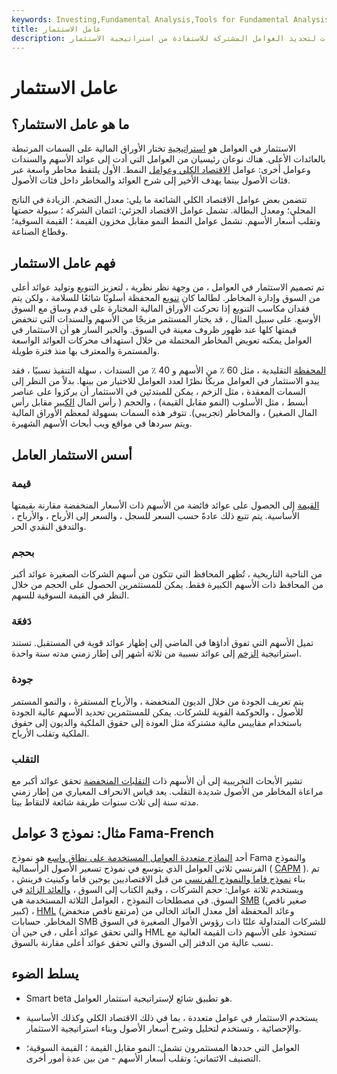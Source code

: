 ```yaml
---
keywords: Investing,Fundamental Analysis,Tools for Fundamental Analysis,Tools
title: عامل الاستثمار
description: ينظر الاستثمار في العوامل إلى أوجه التشابه الإحصائي بين الاستثمارات لتحديد العوامل المشتركة للاستفادة من استراتيجية الاستثمار.
---
```


# عامل الاستثمار
## ما هو عامل الاستثمار؟

الاستثمار في العوامل هو [استراتيجية](/investmentstrategy) تختار الأوراق المالية على السمات المرتبطة بالعائدات الأعلى. هناك نوعان رئيسيان من العوامل التي أدت إلى عوائد الأسهم والسندات وعوامل أخرى: عوامل [الاقتصاد الكلي وعوامل](/macroeconomic-factor) النمط. الأول يلتقط مخاطر واسعة عبر فئات الأصول بينما يهدف الأخير إلى شرح العوائد والمخاطر داخل فئات الأصول.

تتضمن بعض عوامل الاقتصاد الكلي الشائعة ما يلي: معدل التضخم. الزيادة في الناتج المحلي؛ ومعدل البطالة. تشمل عوامل الاقتصاد الجزئي: ائتمان الشركة ؛ سيولة حصتها وتقلب أسعار الأسهم. تشمل عوامل النمط النمو مقابل مخزون القيمة ؛ القيمة السوقية؛ وقطاع الصناعة.

## فهم عامل الاستثمار

تم تصميم الاستثمار في العوامل ، من وجهة نظر نظرية ، لتعزيز التنويع وتوليد عوائد أعلى من السوق وإدارة المخاطر. لطالما كان [تنويع](/diversification) المحفظة أسلوبًا شائعًا للسلامة ، ولكن يتم فقدان مكاسب التنويع إذا تحركت الأوراق المالية المختارة على قدم وساق مع السوق الأوسع. على سبيل المثال ، قد يختار المستثمر مزيجًا من الأسهم والسندات التي تنخفض قيمتها كلها عند ظهور ظروف معينة في السوق. والخبر السار هو أن الاستثمار في العوامل يمكنه تعويض المخاطر المحتملة من خلال استهداف محركات العوائد الواسعة والمستمرة والمعترف بها منذ فترة طويلة.

[المحفظة](/portfolio) التقليدية ، مثل 60 ٪ من الأسهم و 40 ٪ من السندات ، سهلة التنفيذ نسبيًا ، فقد يبدو الاستثمار في العوامل مربكًا نظرًا لعدد العوامل للاختيار من بينها. بدلاً من النظر إلى السمات المعقدة ، مثل الزخم ، يمكن للمبتدئين في الاستثمار أن يركزوا على عناصر أبسط ، مثل الأسلوب (النمو مقابل القيمة) ، والحجم ( رأس المال [الكبير](/large-cap) مقابل رأس المال الصغير) ، والمخاطر (تجريبي). تتوفر هذه السمات بسهولة لمعظم الأوراق المالية ويتم سردها في مواقع ويب أبحاث الأسهم الشهيرة.

## أسس الاستثمار العامل

### قيمة

[القيمة](/valuestock) إلى الحصول على عوائد فائضة من الأسهم ذات الأسعار المنخفضة مقارنة بقيمتها الأساسية. يتم تتبع ذلك عادةً حسب السعر للسجل ، والسعر إلى الأرباح ، والأرباح ، والتدفق النقدي الحر.

### بحجم

من الناحية التاريخية ، تُظهر المحافظ التي تتكون من أسهم الشركات الصغيرة عوائد أكبر من المحافظ ذات الأسهم الكبيرة فقط. يمكن للمستثمرين الحصول على الحجم من خلال النظر في القيمة السوقية للسهم.

### دَفعَة

تميل الأسهم التي تفوق أداؤها في الماضي إلى إظهار عوائد قوية في المستقبل. تستند استراتيجية [الزخم](/momentum) إلى عوائد نسبية من ثلاثة أشهر إلى إطار زمني مدته سنة واحدة.

### جودة

يتم تعريف الجودة من خلال الديون المنخفضة ، والأرباح المستقرة ، والنمو المستمر للأصول ، والحوكمة القوية للشركات. يمكن للمستثمرين تحديد الأسهم عالية الجودة باستخدام مقاييس مالية مشتركة مثل العودة إلى حقوق الملكية والديون إلى حقوق الملكية وتقلب الأرباح.

### التقلب

تشير الأبحاث التجريبية إلى أن الأسهم ذات [التقلبات المنخفضة](/volatility) تحقق عوائد أكبر مع مراعاة المخاطر من الأصول شديدة التقلب. يعد قياس الانحراف المعياري من إطار زمني مدته سنة إلى ثلاث سنوات طريقة شائعة لالتقاط بيتا.

## مثال: نموذج 3 عوامل Fama-French

أحد [النماذج متعددة العوامل المستخدمة على نطاق واسع](/multifactor-model) هو نموذج Fama والنموذج الفرنسي ثلاثي العوامل الذي يتوسع في نموذج تسعير الأصول الرأسمالية ( [CAPM](/capm) ). تم بناء [نموذج فاما والنموذج الفرنسي](/famaandfrenchthreefactormodel) من قبل الاقتصاديين يوجين فاما وكينيث فرينش ، ويستخدم ثلاثة عوامل: حجم الشركات ، وقيم الكتاب إلى السوق ، [والعائد الزائد](/excessreturn) في السوق. في مصطلحات النموذج ، العوامل الثلاثة المستخدمة هي [SMB](/small_minus_big) (صغير ناقص كبير) ، [HML](/high_minus_low) (مرتفع ناقص منخفض) وعائد المحفظة أقل معدل العائد الخالي من المخاطر. حسابات SMB للشركات المتداولة علنًا ذات رؤوس الأموال الصغيرة في السوق والتي تحقق عوائد أعلى ، في حين أن HML تستحوذ على الأسهم ذات القيمة العالية مع نسب عالية من الدفتر إلى السوق والتي تحقق عوائد أعلى مقارنة بالسوق.

## يسلط الضوء

- Smart beta هو تطبيق شائع لإستراتيجية استثمار العوامل.

- يستخدم الاستثمار في عوامل متعددة ، بما في ذلك الاقتصاد الكلي وكذلك الأساسية والإحصائية ، وتستخدم لتحليل وشرح أسعار الأصول وبناء استراتيجية الاستثمار.

- العوامل التي حددها المستثمرون تشمل: النمو مقابل القيمة ؛ القيمة السوقية؛ التصنيف الائتماني؛ وتقلب أسعار الأسهم - من بين عدة أمور أخرى.

